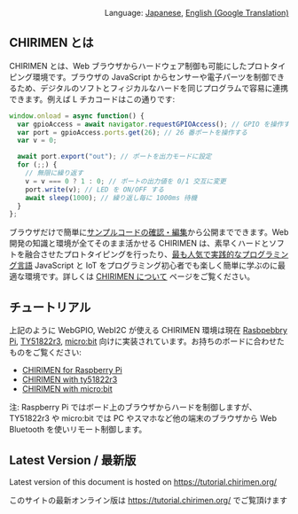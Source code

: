<p align="right">Language: <a href="https://tutorial.chirimen.org">Japanese</a>, <a href="https://translate.google.com/translate?sl=ja&tl=en&u=https%3A%2F%2Ftutorial.chirimen.org">English (Google Translation)</a></p>

## CHIRIMEN とは

CHIRIMEN とは、Web ブラウザからハードウェア制御も可能にしたプロトタイピング環境です。ブラウザの JavaScript からセンサーや電子パーツを制御できるため、デジタルのソフトとフィジカルなハードを同じプログラムで容易に連携できます。例えば L チカコードはこの通りです:

```javascript
window.onload = async function() {
  var gpioAccess = await navigator.requestGPIOAccess(); // GPIO を操作する
  var port = gpioAccess.ports.get(26); // 26 番ポートを操作する
  var v = 0;

  await port.export("out"); // ポートを出力モードに設定
  for (;;) {
    // 無限に繰り返す
    v = v === 0 ? 1 : 0; // ポートの出力値を 0/1 交互に変更
    port.write(v); // LED を ON/OFF する
    await sleep(1000); // 繰り返し毎に 1000ms 待機
  }
};
```

ブラウザだけで簡単に[サンプルコードの確認・編集](https://r.chirimen.org/csb-gpio-blink)から公開までできます。Web 開発の知識と環境が全てそのまま活かせる CHIRIMEN は、素早くハードとソフトを融合させたプロトタイピングを行ったり、[最も人気で実践的なプログラミング言語](https://octoverse.github.com/#top-languages) JavaScript と IoT をプログラミング初心者でも楽しく簡単に学ぶのに最適な環境です。詳しくは [CHIRIMEN について](about.md) ページをご覧ください。

## チュートリアル

上記のように WebGPIO, WebI2C が使える CHIRIMEN 環境は現在 [Rasbpebbry Pi](https://www.raspberrypi.org/), [TY51822r3](https://www.switch-science.com/catalog/2574/), [micro:bit](https://microbit.org/ja/) 向けに実装されています。お持ちのボードに合わせたものをご覧ください:

- [CHIRIMEN for Raspberry Pi](/raspi/)
- [CHIRIMEN with ty51822r3](/ty51822r3/)
- [CHIRIMEN with micro:bit](/microbit/)

注: Raspberry Pi ではボード上のブラウザからハードを制御しますが、TY51822r3 や micro:bit では PC やスマホなど他の端末のブラウザから Web Bluetooth を使いリモート制御します。

<div class="hide-on-production">
  <!-- tutorial.chirimen.org では hide-on-production クラスの中は表示されない -->

  ## Latest Version / 最新版

  Latest version of this document is hosted on https://tutorial.chirimen.org/

  このサイトの最新オンライン版は https://tutorial.chirimen.org/ でご覧頂けます
</div>
